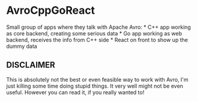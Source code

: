 # AvroCppGoReact

Small group of apps where they talk with Apache Avro:
    * C++ app working as core backend, creating some serious data
    * Go app working as web backend, receives the info from C++ side
    * React on front to show up the dummy data


## DISCLAIMER

This is absolutely not the best or even feasible way to work with Avro, I'm just killing some time doing stupid things. It very well might not be even useful. However you can read it, if you really wanted to!